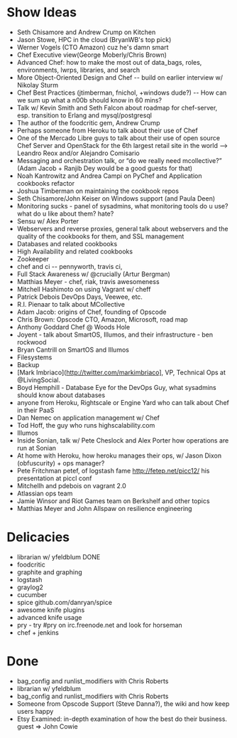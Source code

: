 Show Ideas
==========

* Seth Chisamore and Andrew Crump on Kitchen
* Jason Stowe, HPC in the cloud (BryanWB's top pick)
* Werner Vogels (CTO Amazon) cuz he's damn smart
* Chef Executive view(George Moberly/Chris Brown)
* Advanced Chef: how to make the most out of data_bags, roles,
 environments, lwrps, libraries, and search
* More Object-Oriented Design and Chef -- build on earlier interview
 w/ Nikolay Sturm
* Chef Best Practices (jtimberman, fnichol, +windows dude?) -- How can
we sum up what a n00b should know in 60 mins?
* Talk w/ Kevin Smith and Seth Falcon  about roadmap for chef-server,
  esp. transition to Erlang and mysql/postgresql
* The author of the foodcritic gem, Andrew Crump
* Perhaps someone from Heroku to talk about their use of Chef
* One of the Mercado Libre guys to talk about their use of open source
Chef Server and OpenStack for the 6th largest retail site in the world --> Leandro Reox and/or Alejandro Comisario
* Messaging and orchestration talk, or “do we really need mcollective?”
(Adam Jacob + Ranjib Dey would be a good guests for that)
* Noah Kantrowitz and Andrea Campi on PyChef and Application cookbooks refactor
* Joshua Timberman on maintaining the cookbook repos
* Seth Chisamore/John Keiser on Windows support (and Paula Deen)
* Monitoring sucks - panel of sysadmins, what monitoring tools do u use?
what do u like about them? hate?
* Sensu w/ Alex Porter
* Webservers and reverse proxies, general talk about webservers and
  the quality of the cookbooks for them, and SSL management
* Databases and related cookbooks
* High Availability and related cookbooks
* Zookeeper
* chef and ci -- pennyworth, travis ci,
* Full Stack Awareness w/  @crucially (Artur Bergman)
* Matthias Meyer - chef, riak, travis awesomeness
* Mitchell Hashimoto on using Vagrant w/ cheff
* Patrick Debois DevOps Days, Veewee, etc.
* R.I. Pienaar to talk about MCollective
* Adam Jacob: origins of Chef, founding of Opscode
* Chris Brown: Opscode CTO, Amazon, Microsoft, road map
* Anthony Goddard Chef @ Woods Hole
* Joyent - talk about SmartOS, Illumos, and their infrastructure - ben
  rockwood
* Bryan Cantrill on SmartOS and Illumos
* Filesystems
* Backup
* [Mark Imbriaco](http://twitter.com/markimbriaco], VP, Technical Ops at @LivingSocial. 
* Boyd Hemphill - Database Eye for the DevOps Guy, what sysadmins
  should know about databases
* anyone from Heroku, Rightscale or Engine Yard who can talk about
Chef in their PaaS
* Dan Nemec on application management w/ Chef
* Tod Hoff, the guy who runs highscalability.com
* Illumos
* Inside Sonian, talk w/ Pete Cheslock and Alex Porter how operations are run at Sonian
* At home with Heroku, how heroku manages their ops, w/ Jason Dixon (obfuscurity) + ops manager?
* Pete Fritchman petef, of logstash fame http://fetep.net/picc12/ his
 presentation at piccl conf
* Mitchellh and pdebois on vagrant 2.0
* Atlassian ops team
* Jamie Winsor and Riot Games team on Berkshelf and other topics
* Matthias Meyer and John Allspaw on resilience engineering

Delicacies
==========

* librarian w/ yfeldblum DONE
* foodcritic
* graphite and graphing
* logstash
* graylog2
* cucumber
* spice github.com/danryan/spice
* awesome knife plugins
* advanced knife usage
* pry - try #pry on irc.freenode.net and look for horseman
* chef + jenkins


Done
====

* bag_config and runlist_modifiers with Chris Roberts
* librarian w/ yfeldblum
* bag_config and runlist_modifiers with Chris Roberts
* Someone from Opscode Support (Steve Danna?), the wiki and how keep
users happy
* Etsy Examined: in-depth examination of how the best do their
business. guest =>  John Cowie 


